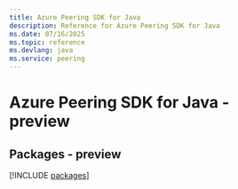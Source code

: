 ```yaml
---
title: Azure Peering SDK for Java
description: Reference for Azure Peering SDK for Java
ms.date: 07/16/2025
ms.topic: reference
ms.devlang: java
ms.service: peering
---
```

# Azure Peering SDK for Java - preview
## Packages - preview
[!INCLUDE [packages](peering-index.md)]